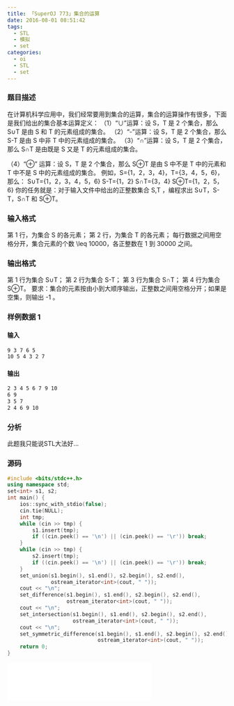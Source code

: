 ```yaml
---
title: 「SuperOJ 773」集合的运算
date: 2016-08-01 08:51:42
tags:
  - STL
  - 模拟
  - set
categories:
  - oi
  - STL
  - set
---
```

### 题目描述
在计算机科学应用中，我们经常要用到集合的运算，集合的运算操作有很多，下面是我们给出的集合基本运算定义：
（1）“∪”运算：设 S，T 是 2 个集合，那么 S∪T 是由 S 和 T 的元素组成的集合。
（2）“-”运算：设 S，T 是 2 个集合，那么 S-T 是由 S 中非 T 中的元素组成的集合。
（3）“∩”运算：设 S，T 是 2 个集合，那么 S∩T 是由既是 S 又是 T 的元素组成的集合。
<!-- more -->
（4）“⊕” 运算：设 S，T 是 2 个集合，那么 S⊕T 是由 S 中不是 T 中的元素和 T 中不是 S 中的元素组成的集合。
例如，S={1，2，3，4}，T={3，4，5，6}，那么：
S∪T={1，2，3，4，5，6}
S-T={1，2}
S∩T={3，4}
S⊕T={1，2，5，6}
你的任务就是：对于输入文件中给出的正整数集合 S,T ，编程求出 S∪T，S-T，S∩T 和 S⊕T。
### 输入格式
第 1 行，为集合 S 的各元素；
第 2 行，为集合 T 的各元素；
每行数据之间用空格分开，集合元素的个数 \leq 10000，各正整数在 1 到 30000 之间。
### 输出格式
第 1 行为集合 S∪T；
第 2 行为集合 S-T；
第 3 行为集合 S∩T；
第 4 行为集合 S⊕T。
要求：集合的元素按由小到大顺序输出，正整数之间用空格分开；如果是空集，则输出 -1 。
### 样例数据 1
#### 输入 
``` bash
9 3 7 6 5
10 5 4 3 2 7
```
#### 输出
``` bash
2 3 4 5 6 7 9 10
6 9
3 5 7
2 4 6 9 10
```
### 分析
此题我只能说STL大法好...
### 源码
``` cpp
#include <bits/stdc++.h>
using namespace std;
set<int> s1, s2;
int main() {
    ios::sync_with_stdio(false);
    cin.tie(NULL);
    int tmp;
    while (cin >> tmp) {
        s1.insert(tmp);
        if ((cin.peek() == '\n') || (cin.peek() == '\r')) break;
    }
    while (cin >> tmp) {
        s2.insert(tmp);
        if ((cin.peek() == '\n') || (cin.peek() == '\r')) break;
    }
    set_union(s1.begin(), s1.end(), s2.begin(), s2.end(),
              ostream_iterator<int>(cout, " "));
    cout << "\n";
    set_difference(s1.begin(), s1.end(), s2.begin(), s2.end(),
                   ostream_iterator<int>(cout, " "));
    cout << "\n";
    set_intersection(s1.begin(), s1.end(), s2.begin(), s2.end(),
                     ostream_iterator<int>(cout, " "));
    cout << "\n";
    set_symmetric_difference(s1.begin(), s1.end(), s2.begin(), s2.end(),
                             ostream_iterator<int>(cout, " "));
    return 0;
}
```
<iframe frameborder="no" border="0" marginwidth="0" marginheight="0" width=330 height=86 src="//music.163.com/outchain/player?type=2&id=745137&auto=1&height=66"></iframe>